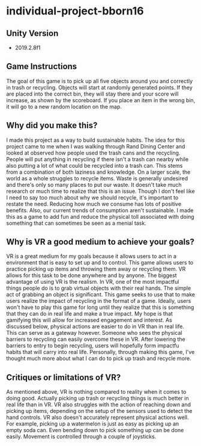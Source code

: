 # individual-project-bborn16

## Unity Version

* 2019.2.8f1

## Game Instructions
The goal of this game is to pick up all five objects around you and correctly in trash or recycling.  Objects will start at randomly generated points.  If they are placed into the correct bin, they will stay there and your score will increase, as shown by the scoreboard.  If you place an item in the wrong bin, it will go to a new random location on the map.

## Why did you make this?
I made this project as a way to build sustainable habits.  The idea for this project came to me when I was walking through Rand Dining Center and looked at observed how people used the trash cans and the recycling.  People will put anything in recycling if there isn't a trash can nearby while also putting a lot of what could be recycled into a trash can.  This stems from a combination of both laziness and knowledge.  On a larger scale, the world as a whole struggles to recycle items.  Waste is generally undesired and there's only so many places to put our waste.  It doesn't take much research or much time to realize that this is an issue.  Though I don't feel like I need to say too much about why we should recycle, it's important to restate the need.  Reducing how much we consume has lots of positive benefits.  Also, our current trends of consumption aren't sustainable.  I made this as a game to add fun and reduce the physical toll associated with doing something that can sometimes be seen as a menial task.


## Why is VR a good medium to achieve your goals?
VR is a great medium for my goals because it allows users to act in a environment that is easy to set up and to control.  This game allows users to practice picking up items and throwing them away or recycling them.  VR allows for this task to be done anywhere and by anyone.  The biggest advantage of using VR is the realism.  In VR, one of the most impactful things people do is to grab virtual objects with their real hands.  The simple act of grabbing an object is significant.  This game seeks to use that to make users realize the impact of recycling in the format of a game.  Ideally, users won't have to play this game for long until they realize that this is something that they can do in real life and make a true impact.  My hope is that gamifying this will allow for increased engagement and interest.  As discussed below, physical actions are easier to do in VR than in real life.  This can serve as a gateway however.  Someone who sees the physical barriers to recycling can easily overcome these in VR.  After lowering the barriers to entry to begin recycling, users will hopefully form impactfu habits that will carry into real life.  Personally, through making this game, I've thought much more about what I can do to pick up trash and recycle more.


## Critiques or limitations of VR?
As mentioned above, VR is nothing compared to reality when it comes to doing good.  Actually picking up trash or recycling things is much better in real life than in VR.  VR also struggles with the action of reaching down and picking up items, depending on the setup of the sensors used to detect the hand controls.  VR also doesn't accurately represent physical actions well.  For example, picking up a watermelon is just as easy as picking up an empty soda can.  Even bending down to pick something up can be done easily.  Movement is controlled through a couple of joysticks.
